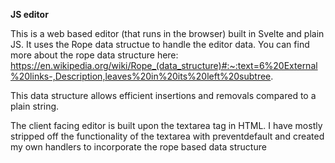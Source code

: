 **JS editor**

This is a web based editor (that runs in the browser) built in Svelte and plain JS. It uses the Rope data structue to handle the editor data. You can find more about the rope data structure here: https://en.wikipedia.org/wiki/Rope_(data_structure)#:~:text=6%20External%20links-,Description,leaves%20in%20its%20left%20subtree.

This data structure allows efficient insertions and removals compared to a plain string.

The client facing editor is built upon the textarea tag in HTML. I have mostly stripped off the functionality of the textarea with preventdefault and created my own handlers to incorporate the rope based data structure
